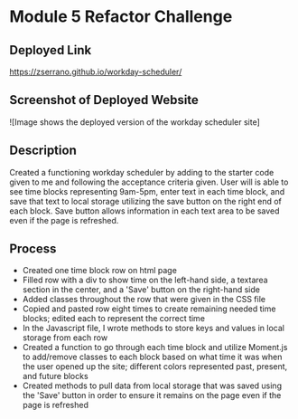 # Module 5 Refactor Challenge

## Deployed Link
https://zserrano.github.io/workday-scheduler/

## Screenshot of Deployed Website
![Image shows the deployed version of the workday scheduler site]  

## Description
Created a functioning workday scheduler by adding to the starter code given to me and following the acceptance criteria given.  User will is able to see time blocks representing 9am-5pm, enter text in each time block, and save that text to local storage utilizing the save button on the right end of each block.  Save button allows information in each text area to be saved even if the page is refreshed.  

## Process
- Created one time block row on html page 
- Filled row with a div to show time on the left-hand side, a textarea section in the center, and a 'Save' button on the right-hand side
- Added classes throughout the row that were given in the CSS file
- Copied and pasted row eight times to create remaining needed time blocks; edited each to represent the correct time
- In the Javascript file, I wrote methods to store keys and values in local storage from each row
- Created a function to go through each time block and utilize Moment.js to add/remove classes to each block based on what time it was when the user opened up the site; different colors represented past, present, and future blocks
- Created methods to pull data from local storage that was saved using the 'Save' button in order to ensure it remains on the page even if the page is refreshed

